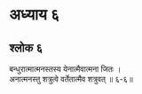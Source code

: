 # अध्याय ६

## श्लोक ६

बन्धुरात्मात्मनस्तस्य येनात्मैवात्मना जितः ।<br>अनात्मनस्तु शत्रुत्वे वर्तेतात्मैव शत्रुवत् ॥ ६-६॥<br><br>

